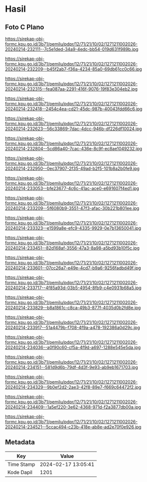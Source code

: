 # Hasil

## Foto C Plano

https://sirekap-obj-formc.kpu.go.id/3b71/pemilu/pdpr/12/71/21/10/02/1271211002026-20240214-232111--7c5e1ded-34a9-4edc-bb54-019d631f989b.jpg

https://sirekap-obj-formc.kpu.go.id/3b71/pemilu/pdpr/12/71/21/10/02/1271211002026-20240214-232209--b45f2ab7-f36a-4234-85a0-69db61cc0c66.jpg

https://sirekap-obj-formc.kpu.go.id/3b71/pemilu/pdpr/12/71/21/10/02/1271211002026-20240214-232315--fea087aa-2291-416f-9076-19f83e304eb2.jpg

https://sirekap-obj-formc.kpu.go.id/3b71/pemilu/pdpr/12/71/21/10/02/1271211002026-20240214-232418--2454c4ea-cd21-45dc-987b-40043fdd66c6.jpg

https://sirekap-obj-formc.kpu.go.id/3b71/pemilu/pdpr/12/71/21/10/02/1271211002026-20240214-232623--56c33869-7dac-4dcc-946b-df226df10024.jpg

https://sirekap-obj-formc.kpu.go.id/3b71/pemilu/pdpr/12/71/21/10/02/1271211002026-20240214-232804--5cd86a40-7cac-436e-8c9f-ec8ae1049232.jpg

https://sirekap-obj-formc.kpu.go.id/3b71/pemilu/pdpr/12/71/21/10/02/1271211002026-20240214-232950--0ec37907-2f35-49ad-b2f5-101b8a2b0fe9.jpg

https://sirekap-obj-formc.kpu.go.id/3b71/pemilu/pdpr/12/71/21/10/02/1271211002026-20240214-233053--bfe23677-4c6c-41ac-ace0-e691607f4ed1.jpg

https://sirekap-obj-formc.kpu.go.id/3b71/pemilu/pdpr/12/71/21/10/02/1271211002026-20240214-233209--5f6080b9-3551-47f3-afac-30b221b801ee.jpg

https://sirekap-obj-formc.kpu.go.id/3b71/pemilu/pdpr/12/71/21/10/02/1271211002026-20240214-233323--e1599a8e-efc9-4335-9929-0e7b13650041.jpg

https://sirekap-obj-formc.kpu.go.id/3b71/pemilu/pdpr/12/71/21/10/02/1271211002026-20240214-233451--82d168af-3556-47a3-8a98-a5bd93b10f5c.jpg

https://sirekap-obj-formc.kpu.go.id/3b71/pemilu/pdpr/12/71/21/10/02/1271211002026-20240214-233601--07cc26a7-e49e-4cd7-b9a6-9256fadbd49f.jpg

https://sirekap-obj-formc.kpu.go.id/3b71/pemilu/pdpr/12/71/21/10/02/1271211002026-20240214-233717--4f85a93d-03b5-4954-8fb9-c4e0931b68a5.jpg

https://sirekap-obj-formc.kpu.go.id/3b71/pemilu/pdpr/12/71/21/10/02/1271211002026-20240214-233829--b8a1861c-c8ca-49b3-877f-4035d0b2fd8e.jpg

https://sirekap-obj-formc.kpu.go.id/3b71/pemilu/pdpr/12/71/21/10/02/1271211002026-20240214-233917--51a4479b-f708-4f9a-a478-192386a0d29c.jpg

https://sirekap-obj-formc.kpu.go.id/3b71/pemilu/pdpr/12/71/21/10/02/1271211002026-20240214-234036--a0f90c60-cf5a-4f9d-a697-1288e545e5da.jpg

https://sirekap-obj-formc.kpu.go.id/3b71/pemilu/pdpr/12/71/21/10/02/1271211002026-20240214-234151--581d9d6b-79df-4d3f-9e93-ab9eb1671703.jpg

https://sirekap-obj-formc.kpu.go.id/3b71/pemilu/pdpr/12/71/21/10/02/1271211002026-20240214-234329--9b0ef2d2-2ae3-42f8-89e7-f669c64472f2.jpg

https://sirekap-obj-formc.kpu.go.id/3b71/pemilu/pdpr/12/71/21/10/02/1271211002026-20240214-234409--1a5ef220-3e62-4368-971d-f2a3877db00a.jpg

https://sirekap-obj-formc.kpu.go.id/3b71/pemilu/pdpr/12/71/21/10/02/1271211002026-20240214-234521--5ccac494-c23b-418e-ab8e-ad2e70f0e926.jpg


## Metadata

| Key        | Value               |
| ---------- | ------------------- |
| Time Stamp | 2024-02-17 13:05:41 |
| Kode Dapil | 1201                |



